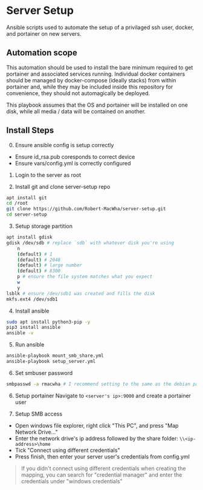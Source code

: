 # Server Setup
Ansible scripts used to automate the setup of a privilaged ssh user, docker, and portainer on new servers.

## Automation scope
This automation should be used to install the bare minimum required to get portainer and associated services running.  Individual docker containers should be managed by docker-compose (ideally stacks) from within portainer and, while they may be included inside this repository for convenience, they should not automagically be deployed.

This playbook assumes that the OS and portainer will be installed on one disk, while all media / data will be contained on another.

## Install Steps
0. Ensure ansible config is setup correctly
 - Ensure id_rsa.pub coresponds to correct device
 - Ensure vars/config.yml is correctly configured

1. Login to the server as root

2. Install git and clone server-setup repo
```bash
apt install git
cd /root
git clone https://github.com/Robert-MacWha/server-setup.git
cd server-setup
```

3. Setup storage partition <!-- This step could be automated, but it feels dangerous. Still - might be more dangerous to have someone attempting to setup partitions without knowing what they're doing. -->
```bash
apt install gdisk
gdisk /dev/sdb # replace `sdb` with whatever disk you're using
    n
    (default) # 1
    (default) # 2048
    (default) # large number
    (default) # 8300
    p # ensure the file system matches what you expect
    w
    y
lsblk # ensure /dev/sdb1 was created and fills the disk
mkfs.ext4 /dev/sdb1
```

4. Install ansible
```bash
sudo apt install python3-pip -y
pip3 install ansible
ansible -v
```

5. Run ansible
```bash
ansible-playbook mount_smb_share.yml
ansible-playbook setup_server.yml
```

6. Set smbuser password
```bash
smbpasswd -a rmacwha # I recommend setting to the same as the debian password for simplicity
```

6. Setup portainer
Navigate to `<server's ip>:9000` and create a portainer user

7. Setup SMB access
 - Open windows file explorer, right click "This PC", and press "Map Network Drive..."
 - Enter the network drive's ip address followed by the share folder: `\\<ip-address>\home`
 - Tick "Connect using different credentials"
 - Press finish, then enter your server user's credentials from config.yml

> If you didn't connect using different credentials when creating the mapping, you can search for "credential manager" and enter the credentials under "windows credentials"